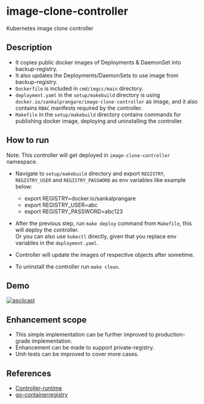 # image-clone-controller
 Kubernetes image clone controller

## Description

* It copies public docker images of Deployments & DaemonSet into backup-registry.
* It also updates the Deployments/DaemonSets to use image from backup-registry.
* `Dockerfile` is included in `cmd/imgcc/main` directory.
* `deployment.yaml` in the `setup/makebuild` directory is using `docker.io/sankalprangare/image-clone-controller` as image, and it also contains `RBAC` manifests required by the controller.
* `Makefile` in the `setup/makebuild` directory contains commands for publishing docker image, deploying and uninstalling the controller.

## How to run
Note: This controller will get deployed in `image-clone-controller` namespace. 
* Navigate to `setup/makebuild` directory and export `REGISTRY`, `REGISTRY_USER` and `REGISTRY_PASSWORD` as env variables like example below:
    * export REGISTRY=docker.io/sankalprangare
    * export REGISTRY_USER=abc
    * export REGISTRY_PASSWORD=abc123
    
* After the previous step, run `make deploy` command from `Makefile`, this will deploy the controller. <br>
  Or you can also use `kubectl` directly, given that you replace env variables in the `deployment.yaml`.
  
* Controller will update the images of respective objects after sometime.
  
* To uninstall the controller run `make clean`.

## Demo
[![asciicast](https://asciinema.org/a/397344.svg)](https://asciinema.org/a/397344)

## Enhancement scope
* This simple implementation can be further improved to production-grade implementation.
* Enhancement can be made to support private-registry.   
* Unit-tests can be improved to cover more cases.



## References
* [Controller-runtime](https://github.com/kubernetes-sigs/controller-runtime)
* [go-containerregistry](https://github.com/google/go-containerregistry)


